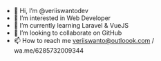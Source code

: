 - 👋 Hi, I’m @veriiswantodev
- 👀 I’m interested in Web Developer 
- 🌱 I’m currently learning Laravel & VueJS
- 💞️ I’m looking to collaborate on GitHub
- 📫 How to reach me veriiswanto@outloook.com / wa.me/6285732009344

<!---
veriiswantodev/veriiswantodev is a ✨ special ✨ repository because its `README.md` (this file) appears on your GitHub profile.
You can click the Preview link to take a look at your changes.
--->
